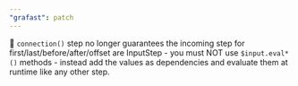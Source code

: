 ```yaml
---
"grafast": patch
---
```


🚨 `connection()` step no longer guarantees the incoming step for
first/last/before/after/offset are InputStep - you must NOT use `$input.eval*()`
methods - instead add the values as dependencies and evaluate them at runtime
like any other step.
